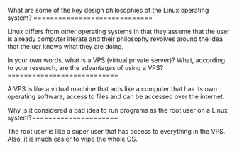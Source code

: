 What are some of the key design philosophies of the Linux operating system? =============================

Linux differs from other operating systems in that they assume that the user is already computer literate and their philosophy revolves around the idea that the uer knows what they are doing. 

In your own words, what is a VPS (virtual private server)? What, according to your research, are the advantages of using a VPS?===========================

A VPS is like a virtual machine that acts like a computer that has its own operating software, access to files and can be accessed over the internet. 

Why is it considered a bad idea to run programs as the root user on a Linux system?=====================

The root user is like a super user that has access to everything in the VPS. Also, it is much easier to wipe the whole OS.